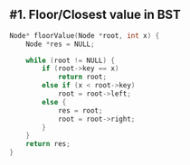 ## #1. Floor/Closest value in BST

```cpp
Node* floorValue(Node *root, int x) {
	Node *res = NULL;

	while (root != NULL) {
		if (root->key == x)
			return root;
		else if (x < root->key)
			root = root->left;
		else {
			res = root;
			root = root->right;
		}
	}
	return res;
}
```
